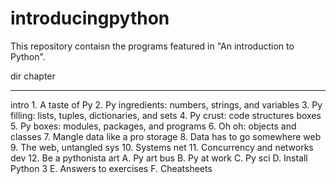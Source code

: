 introducingpython
=================


This repository contaisn the programs featured in
"An introduction to Python".

dir     chapter
---     -------
intro   1. A taste of Py
        2. Py ingredients: numbers, strings, and variables
        3. Py filling: lists, tuples, dictionaries, and sets
        4. Py crust: code structures
boxes   5. Py boxes: modules, packages, and programs
        6. Oh oh: objects and classes
        7. Mangle data like a pro
storage 8. Data has to go somewhere
web     9. The web, untangled
sys    10. Systems
net    11. Concurrency and networks
dev    12. Be a pythonista
art     A. Py art
bus     B. Py at work
        C. Py sci
        D. Install Python 3
        E. Answers to exercises
        F. Cheatsheets
